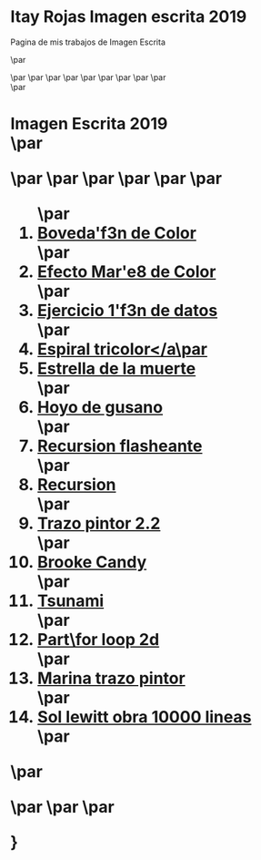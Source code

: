 # Itay Rojas Imagen escrita 2019
Pagina de mis trabajos de Imagen Escrita

\par
<head>\par
    <meta charset="UTF-8">\par
    <meta name="viewport" content="width=device-width, user-scalable=no" />\par
    <link rel="stylesheet" href="style.css">\par
    <title>Imagen Escrita 2019</title>\par
</head>\par
\par
<body>\par
\par
    <div id="container">\par
        <h1>Imagen Escrita 2019<br>\par

\par \par \par \par \par
\par
        <ol>\par
            <li><a href="Boveda/">Boveda\'f3n de Color</a></li>\par
            <li><a href="Efecto mar/">Efecto Mar\'e8 de Color</a></li>\par
            <li><a href="Ejercicio 1/">Ejercicio 1\'f3n de datos</a></li>\par
            <li><a href="Espiral tricolor/">Espiral tricolor</a\par
            <li><a href="Estrella de la muerte/">Estrella de la muerte</a></li>\par
            <li><a href="Hoyo de gusano/">Hoyo de gusano</a></li>\par
            <li><a href="Recursion flasheante/">Recursion flasheante</a></li>\par
            <li><a href="Recursion/">Recursion</a></li>\par
            <li><a href="Trazo pintor 2.2/">Trazo pintor 2.2</a></li>\par
            <li><a href="Trazo pintor Brooke/">Brooke Candy</a></li>\par
            <li><a href="Tsunami/">Tsunami</a></li>\par
            <li><a href="for loop 2d/">Part\for loop 2d</a></li>\par
            <li><a href="Marina trazo pintor/">Marina trazo pintor</a></li>\par
            <li><a href="Sol lewitt 10000/">Sol lewitt obra 10000 lineas</a></li>\par
        </ol>\par
</body>\par
\par
</html>\par
  
}

